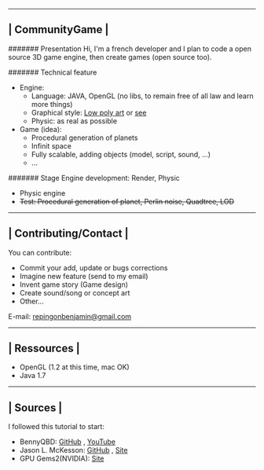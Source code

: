 -----------------
| CommunityGame |
-----------------

####### Presentation
Hi, I'm a french developer and I plan to code a open source 3D game engine, then create games (open source too).

####### Technical feature
* Engine:
  * Language: JAVA, OpenGL (no libs, to remain free of all law and learn more things)
  * Graphical style: [Low poly art](http://bit.ly/1oeDOdW) or [see](https://github.com/BenjaminRepingon/CommunityGame/tree/master/screenshot)
  * Physic: as real as possible
* Game (idea):
  * Procedural generation of planets
  * Infinit space
  * Fully scalable, adding objects (model, script, sound, ...)
  * ...

####### Stage
Engine development: Render, Physic
* Physic engine
* ~~Test: Procedural generation of planet, Perlin noise, Quadtree, LOD~~

------------------------
| Contributing/Contact |
------------------------
You can contribute:
* Commit your add, update or bugs corrections
* Imagine new feature (send to my email)
* Invent game story (Game design)
* Create sound/song or concept art
* Other...

E-mail: repingonbenjamin@gmail.com

--------------
| Ressources |
--------------

* OpenGL (1.2 at this time, mac OK)
* Java 1.7

-----------
| Sources |
-----------

I followed this tutorial to start:
* BennyQBD: [GitHub](https://github.com/BennyQBD) , [YouTube](https://www.youtube.com/user/thebennybox)
* Jason L. McKesson: [GitHub](https://github.com/integeruser/gltut-lwjgl) , [Site](http://www.arcsynthesis.org/gltut/)
* GPU Gems2(NVIDIA): [Site](http://http.developer.nvidia.com/GPUGems2/gpugems2_frontmatter.html)
